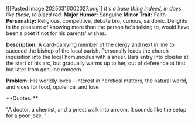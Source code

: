 ![[Pasted image 20250316002027.png]]
*It's a base thing indeed, in days like these, to bleed red.*
**Major Humor:** Sanguine
**Minor Trait:** Faith
**Personality:** Religious, competitive, debate bro, curious, sardonic. Delights in the pleasure of knowing more than the person he's talking to, would have been a poet if not for his parents' wishes.  

**Description:** A card-carrying member of the clergy and next in line to succeed the bishop of the local parish. Personally leads the church inquisition into the local homunculus with a sneer. Bars entry into cloister at the start of his arc, but gradually warms up to her, out of deference at first but later from genuine concern. 

**Problem:** His worldly loves - interest in heretical matters, the natural world, and vices for food, opulence, and love

**Quotes: **

"A doctor, a chemist, and a priest walk into a room. It sounds like the setup for a poor joke. "

